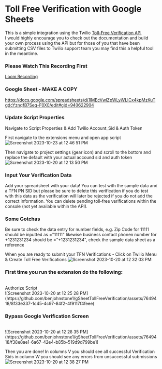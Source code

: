 # Toll Free Verification with Google Sheets
This is a simple integration using the Twilio [Toll-Free Verification API](https://www.twilio.com/docs/messaging/compliance/toll-free/api-onboarding)
</br>
I would highly encourage you to check out the documentation and build your own process using the API but for those of you that have been submitting CSV files to Twilio support team you may find this a helpful tool in the meantime.

### Please Watch This Recording First
[Loom Recording](https://www.loom.com/share/4d1f25df05274c208a3335253b40894e?sid=8733b6d1-aa21-4fc2-9fbf-982fcdca4a4a)

### Google Sheet - MAKE A COPY
https://docs.google.com/spreadsheets/d/1lMEcVwlZpWLyWLICx4kpMzKuTgdcYznqfB7Seq-F0X0/edit#gid=940622904

### Update Script Properties
Navigate to Script Properties & Add Twilio Account_Sid & Auth Token

First navigate to the extensions menu and open app script
![Screenshot 2023-10-23 at 12 46 51 PM](https://github.com/benjohnstone1/gSheetTollFreeVerification/assets/7649418/9a522b06-6dd8-4312-9b19-a57574523ebe)

Then navigate to project settings (gear icon) and scroll to the bottom and replace the default with your actual accound sid and auth token
![Screenshot 2023-10-20 at 12 13 50 PM](https://github.com/benjohnstone1/gSheetTollFreeVerification/assets/7649418/7cfd4c25-89d9-4a06-81b4-90539bfb43f1)

### Input Your Verification Data
Add your spreadsheet with your data! You can test with the sample data and a TFN PN SID but please be sure to delete this verification if you do test with this data as the verification will later be rejected if you do not add the correct information. You can delete pending toll-free verifications within the console (not yet available within the API).

### Some Gotchas
Be sure to check the data entry for number fields, e.g. Zip Code for 11111 should be inputted as ="11111" likewise business contact phonen number for +1231231234 should be ="+1231231234", check the sample data sheet as a reference

When you are ready to submit your TFN Verifications - Click on Twilio Menu & Create Toll Free Verifications
![Screenshot 2023-10-20 at 12 32 03 PM](https://github.com/benjohnstone1/gSheetTollFreeVerification/assets/7649418/f39632c4-4c4c-46b4-aec3-b73ba4d86289)

### First time you run the extension do the following:
</br>
Authorize Script
</br>
![Screenshot 2023-10-20 at 12 25 28 PM](https://github.com/benjohnstone1/gSheetTollFreeVerification/assets/7649418/8f33e337-1c45-4c97-84f2-4f9117f4feee)

### Bypass Google Verification Screen
</br>
![Screenshot 2023-10-20 at 12 28 35 PM](https://github.com/benjohnstone1/gSheetTollFreeVerification/assets/7649418/f38e8ae1-6a67-42e4-b85b-519d9d799be1)

Then you are done! In columns V you should see all successful Verification Sids in column W you should see any errors from unsuccessful submissions
</br>
![Screenshot 2023-10-20 at 12 38 27 PM](https://github.com/benjohnstone1/gSheetTollFreeVerification/assets/7649418/680cd8b5-af9d-4a12-9692-1d6516977474) 
